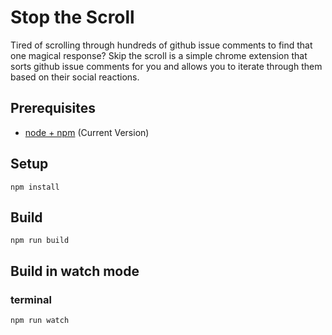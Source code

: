 # Stop the Scroll



Tired of scrolling through hundreds of github issue comments to find that one magical response? Skip the scroll is a simple chrome extension that sorts github issue comments for you and allows you to iterate through them based on their social reactions.


## Prerequisites

- [node + npm](https://nodejs.org/) (Current Version)

## Setup

```
npm install
```

## Build

```
npm run build
```

## Build in watch mode

### terminal

```
npm run watch
```
